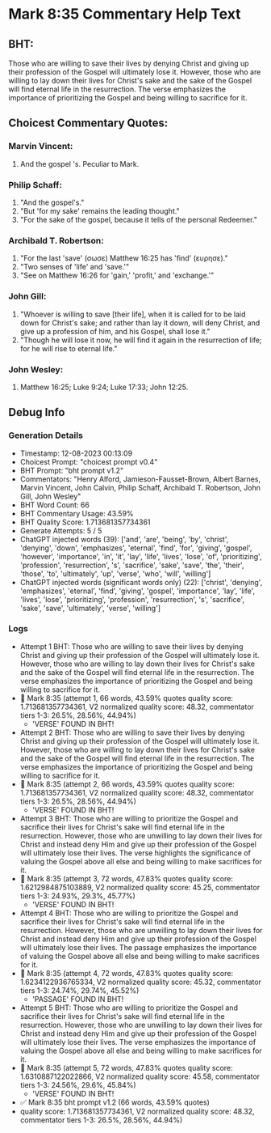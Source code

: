 # Mark 8:35 Commentary Help Text

## BHT:
Those who are willing to save their lives by denying Christ and giving up their profession of the Gospel will ultimately lose it. However, those who are willing to lay down their lives for Christ's sake and the sake of the Gospel will find eternal life in the resurrection. The verse emphasizes the importance of prioritizing the Gospel and being willing to sacrifice for it.

## Choicest Commentary Quotes:
### Marvin Vincent:
1. And the gospel 's. Peculiar to Mark.


### Philip Schaff:
1. "And the gospel's."
2. "But 'for my sake' remains the leading thought."
3. "For the sake of the gospel, because it tells of the personal Redeemer."

### Archibald T. Robertson:
1. "For the last 'save' (σωσε) Matthew 16:25 has 'find' (ευρησε)."
2. "Two senses of 'life' and 'save.'"
3. "See on Matthew 16:26 for 'gain,' 'profit,' and 'exchange.'"

### John Gill:
1. "Whoever is willing to save [their life], when it is called for to be laid down for Christ's sake; and rather than lay it down, will deny Christ, and give up a profession of him, and his Gospel, shall lose it." 
2. "Though he will lose it now, he will find it again in the resurrection of life; for he will rise to eternal life."

### John Wesley:
1.  Matthew 16:25; Luke 9:24; Luke 17:33; John 12:25.



## Debug Info
### Generation Details
- Timestamp: 12-08-2023 00:13:09
- Choicest Prompt: "choicest prompt v0.4"
- BHT Prompt: "bht prompt v1.2"
- Commentators: "Henry Alford, Jamieson-Fausset-Brown, Albert Barnes, Marvin Vincent, John Calvin, Philip Schaff, Archibald T. Robertson, John Gill, John Wesley"
- BHT Word Count: 66
- BHT Commentary Usage: 43.59%
- BHT Quality Score: 1.713681357734361
- Generate Attempts: 5 / 5
- ChatGPT injected words (39):
	['and', 'are', 'being', 'by', 'christ', 'denying', 'down', 'emphasizes', 'eternal', 'find', 'for', 'giving', 'gospel', 'however', 'importance', 'in', 'it', 'lay', 'life', 'lives', 'lose', 'of', 'prioritizing', 'profession', 'resurrection', 's', 'sacrifice', 'sake', 'save', 'the', 'their', 'those', 'to', 'ultimately', 'up', 'verse', 'who', 'will', 'willing']
- ChatGPT injected words (significant words only) (22):
	['christ', 'denying', 'emphasizes', 'eternal', 'find', 'giving', 'gospel', 'importance', 'lay', 'life', 'lives', 'lose', 'prioritizing', 'profession', 'resurrection', 's', 'sacrifice', 'sake', 'save', 'ultimately', 'verse', 'willing']

### Logs
- Attempt 1 BHT: Those who are willing to save their lives by denying Christ and giving up their profession of the Gospel will ultimately lose it. However, those who are willing to lay down their lives for Christ's sake and the sake of the Gospel will find eternal life in the resurrection. The verse emphasizes the importance of prioritizing the Gospel and being willing to sacrifice for it.
- 🔄 Mark 8:35 (attempt 1, 66 words, 43.59% quotes quality score: 1.713681357734361, V2 normalized quality score: 48.32, commentator tiers 1-3: 26.5%, 28.56%, 44.94%) 
	- 'VERSE' FOUND IN BHT!
- Attempt 2 BHT: Those who are willing to save their lives by denying Christ and giving up their profession of the Gospel will ultimately lose it. However, those who are willing to lay down their lives for Christ's sake and the sake of the Gospel will find eternal life in the resurrection. The verse emphasizes the importance of prioritizing the Gospel and being willing to sacrifice for it.
- 🔄 Mark 8:35 (attempt 2, 66 words, 43.59% quotes quality score: 1.713681357734361, V2 normalized quality score: 48.32, commentator tiers 1-3: 26.5%, 28.56%, 44.94%) 
	- 'VERSE' FOUND IN BHT!
- Attempt 3 BHT: Those who are willing to prioritize the Gospel and sacrifice their lives for Christ's sake will find eternal life in the resurrection. However, those who are unwilling to lay down their lives for Christ and instead deny Him and give up their profession of the Gospel will ultimately lose their lives. The verse highlights the significance of valuing the Gospel above all else and being willing to make sacrifices for it.
- 🔄 Mark 8:35 (attempt 3, 72 words, 47.83% quotes quality score: 1.6212984875103889, V2 normalized quality score: 45.25, commentator tiers 1-3: 24.93%, 29.3%, 45.77%) 
	- 'VERSE' FOUND IN BHT!
- Attempt 4 BHT: Those who are willing to prioritize the Gospel and sacrifice their lives for Christ's sake will find eternal life in the resurrection. However, those who are unwilling to lay down their lives for Christ and instead deny Him and give up their profession of the Gospel will ultimately lose their lives. The passage emphasizes the importance of valuing the Gospel above all else and being willing to make sacrifices for it.
- 🔄 Mark 8:35 (attempt 4, 72 words, 47.83% quotes quality score: 1.6234122936765334, V2 normalized quality score: 45.32, commentator tiers 1-3: 24.74%, 29.74%, 45.52%) 
	- 'PASSAGE' FOUND IN BHT!
- Attempt 5 BHT: Those who are willing to prioritize the Gospel and sacrifice their lives for Christ's sake will find eternal life in the resurrection. However, those who are unwilling to lay down their lives for Christ and instead deny Him and give up their profession of the Gospel will ultimately lose their lives. The verse emphasizes the importance of valuing the Gospel above all else and being willing to make sacrifices for it.
- 🔄 Mark 8:35 (attempt 5, 72 words, 47.83% quotes quality score: 1.6310887122022866, V2 normalized quality score: 45.58, commentator tiers 1-3: 24.56%, 29.6%, 45.84%) 
	- 'VERSE' FOUND IN BHT!
- ✅ Mark 8:35 bht prompt v1.2 (66 words, 43.59% quotes)
- quality score: 1.713681357734361, V2 normalized quality score: 48.32, commentator tiers 1-3: 26.5%, 28.56%, 44.94%)